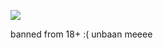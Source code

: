 ![](https://komarev.com/ghpvc/?username=your-github-piercedskin&color=lightgrey&label=witnesses&base=1000) 

banned from 18+ :( unbaan meeee
